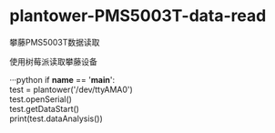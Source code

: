 # plantower-PMS5003T-data-read
攀藤PMS5003T数据读取

使用树莓派读取攀藤设备

···python
if __name__ == '__main__':<br>
    test = plantower('/dev/ttyAMA0')<br>
    test.openSerial()<br>
    test.getDataStart()<br>
    print(test.dataAnalysis())<br>

